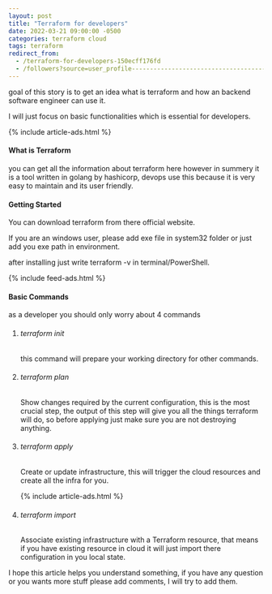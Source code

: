 ```yaml
---
layout: post
title: "Terraform for developers"
date: 2022-03-21 09:00:00 -0500
categories: terraform cloud
tags: terraform
redirect_from:
  - /terraform-for-developers-150ecff176fd
  - /followers?source=user_profile-------------------------------------
---
```


goal of this story is to get an idea what is terraform and how an backend software engineer can use it.

I will just focus on basic functionalities which is essential for developers.

{% include article-ads.html %}

<h4>What is Terraform</h4>
you can get all the information about terraform here however in summery it is a tool written in golang by hashicorp, devops use this because it is very easy to maintain and its user friendly.

<h4>Getting Started</h4>
You can download terraform from there official website.

If you are an windows user, please add exe file in system32 folder or just add you exe path in environment.

after installing just write terraform -v in terminal/PowerShell.

{% include feed-ads.html %}

<h4>Basic Commands</h4>
as a developer you should only worry about 4 commands

1. <h6>terraform init</h6>
   this command will prepare your working directory for other commands.

2. <h6>terraform plan</h6>
   Show changes required by the current configuration, this is the most crucial step, the output of this step will give you all the things terraform will do, so before applying just make sure you are not
   destroying anything.

3. <h6>terraform apply</h6>
   Create or update infrastructure, this will trigger the cloud resources and create all the infra for you.

   {% include article-ads.html %}

4. <h6>terraform import</h6>
   Associate existing infrastructure with a Terraform resource, that means if you have existing resource in cloud it will just import there configuration in you local state.

I hope this article helps you understand something, if you have any question or you wants more stuff please add comments, I will try to add them.
